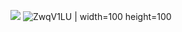 ![](https://c.tenor.com/PETBj_OJmJUAAAAC/leekspin.gif)
![ZwqV1LU](https://user-images.githubusercontent.com/11011718/189010191-63609041-ba6d-4fda-9891-d265a970a117.gif) | width=100 height=100
